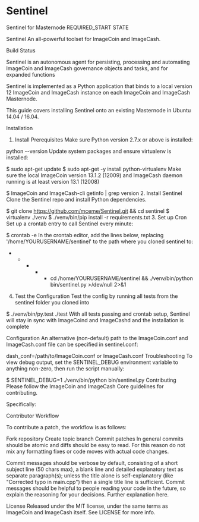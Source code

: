 # Sentinel
Sentinel for Masternode REQUIRED_START STATE


 Sentinel
An all-powerful toolset for ImageCoin and ImageCash.

Build Status

Sentinel is an autonomous agent for persisting, processing and automating ImageCoin and ImageCash governance objects and tasks, and for expanded functions 

Sentinel is implemented as a Python application that binds to a local version 12 ImageCoin and ImageCash instance on each ImageCoin and ImageCash Masternode.

This guide covers installing Sentinel onto an existing Masternode in Ubuntu 14.04 / 16.04.

Installation
1. Install Prerequisites
Make sure Python version 2.7.x or above is installed:

python --version
Update system packages and ensure virtualenv is installed:

$ sudo apt-get update
$ sudo apt-get -y install python-virtualenv
Make sure the local ImageCoin version 13.1.2 (12009) and ImageCash daemon running is at least version 13.1 (12008)

$ ImageCoin and ImageCash-cli getinfo | grep version
2. Install Sentinel
Clone the Sentinel repo and install Python dependencies.

$ git clone https://github.com/mceme/Sentinel.git && cd sentinel
$ virtualenv ./venv
$ ./venv/bin/pip install -r requirements.txt
3. Set up Cron
Set up a crontab entry to call Sentinel every minute:

$ crontab -e
In the crontab editor, add the lines below, replacing '/home/YOURUSERNAME/sentinel' to the path where you cloned sentinel to:

* * * * * cd /home/YOURUSERNAME/sentinel && ./venv/bin/python bin/sentinel.py >/dev/null 2>&1
4. Test the Configuration
Test the config by running all tests from the sentinel folder you cloned into

$ ./venv/bin/py.test ./test
With all tests passing and crontab setup, Sentinel will stay in sync with ImageCoind and ImageCashd  and the installation is complete

Configuration
An alternative (non-default) path to the ImageCoin.conf and ImageCash.conf file can be specified in sentinel.conf:

dash_conf=/path/to/ImageCoin.conf or ImageCash.conf
Troubleshooting
To view debug output, set the SENTINEL_DEBUG environment variable to anything non-zero, then run the script manually:

$ SENTINEL_DEBUG=1 ./venv/bin/python bin/sentinel.py
Contributing
Please follow the ImageCoin and ImageCash Core guidelines for contributing.

Specifically:

Contributor Workflow

To contribute a patch, the workflow is as follows:

Fork repository
Create topic branch
Commit patches
In general commits should be atomic and diffs should be easy to read. For this reason do not mix any formatting fixes or code moves with actual code changes.

Commit messages should be verbose by default, consisting of a short subject line (50 chars max), a blank line and detailed explanatory text as separate paragraph(s); unless the title alone is self-explanatory (like "Corrected typo in main.cpp") then a single title line is sufficient. Commit messages should be helpful to people reading your code in the future, so explain the reasoning for your decisions. Further explanation here.

License
Released under the MIT license, under the same terms as ImageCoin and ImageCash itself. See LICENSE for more info.
